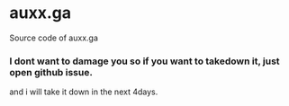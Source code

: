 # auxx.ga
Source code of auxx.ga

### I dont want to damage you so if you want to takedown it, just open github issue.
and i will take it down in the next 4days.
